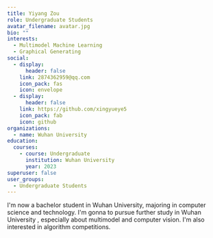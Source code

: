 ```yaml
---
title: Yiyang Zou
role: Undergraduate Students
avatar_filename: avatar.jpg
bio: ""
interests:
  - Multimodel Machine Learning
  - Graphical Generating
social:
  - display:
      header: false
    link: 2874362959@qq.com
    icon_pack: fas
    icon: envelope
  - display:
      header: false
    link: https://github.com/xingyueye5
    icon_pack: fab
    icon: github
organizations:
  - name: Wuhan University
education:
  courses:
    - course: Undergraduate
      institution: Wuhan University
      year: 2023
superuser: false
user_groups:
  - Undergraduate Students
---
```

I'm now a bachelor student in Wuhan University, majoring in computer science and technology. I'm gonna to pursue further study in Wuhan University , especially about multimodel and computer vision. I'm also interested in algorithm competitions.